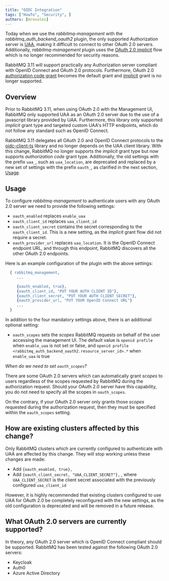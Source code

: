 ```yaml
---
title: "OIDC Integration"
tags: ["HowTo", "Security", ]
authors: [mrosales]
---
```


Today when we use the _rabbitmq-management_ with the _rabbitmq_auth_backend_oauth2_ plugin, the only supported Authorization server is [UAA](https://docs.cloudfoundry.org/concepts/architecture/uaa.html), making it difficult to connect to other OAuth  2.0 servers. Additionally, _rabbitmq-management_ plugin uses the [OAuth 2.0 implicit](https://oauth.net/2/grant-types/implicit/) flow which is no longer recommended for security reasons.

RabbitMQ 3.11 will support practically any Authorization server compliant with OpenID Connect and OAuth 2.0 protocols.
Furthermore, OAuth 2.0 [authorization code grant](https://oauth.net/2/grant-types/authorization-code/) becomes the default grant and [implicit](https://oauth.net/2/grant-types/implicit/) grant is no longer supported.

<!-- truncate -->

## Overview

Prior to RabbitMQ 3.11, when using OAuth 2.0 with the Management UI, RabbitMQ only supported UAA as an OAuth 2.0 server due to the use of a javascript library provided by UAA. Furthermore, this library only supported _implicit_ grant type and targeted custom UAA's HTTP endpoints, which do not follow any standard such as OpenID Connect.

RabbitMQ 3.11 delegates all OAuth 2.0 and OpenID Connect protocols to the [oidc-client-ts](https://authts.github.io/oidc-client-ts/) library and no longer depends on the UAA client library. With this change, RabbitMQ no longer supports the _implicit_ grant type but now supports _authorization code_ grant type. Additionally, the old settings with the prefix `uaa_`, such as `uaa_location`, are deprecated and replaced by a new set of settings with the prefix `oauth_`, as clarified in the next section, [Usage](#usage).


## Usage

To configure _rabbitmq-management_ to authenticate users with any OAuth 2.0 server we need to provide the following settings:
* `oauth_enabled` replaces `enable_uaa`
* `oauth_client_id` replaces `uaa_client_id`
* `oauth_client_secret` contains the secret corresponding to the `oauth_client_id`. This is a new setting, as the _implicit_ grant flow did not require a secret.
* `oauth_provider_url` replaces `uaa_location`. It is the OpenID Connect endpoint URL, and through this endpoint, RabbitMQ discovers all the other OAuth 2.0 endpoints.

Here is an example configuration of the plugin with the above settings:
```erlang
  { rabbitmq_management,
     ...

     {oauth_enabled, true},
     {oauth_client_id, "PUT YOUR AUTH CLIENT ID"},
     {oauth_client_secret, "PUT YOUR AUTH CLIENT SECRET"},
     {oauth_provider_url, "PUT YOUR OpenID Connect URL"}
     ...
  }
```

In addition to the four mandatory settings above, there is an additional optional setting:

* `oauth_scopes` sets the _scopes_ RabbitMQ requests on behalf of the user accessing the management UI. The default value is `openid profile` when `enable_uaa` is not set or false, and `openid profile <rabbitmq_auth_backend_oauth2.resource_server_id>.*` when `enable_uaa` is true

*When do we need to set `oauth_scopes`?*

There are some OAuth 2.0 servers which can automatically grant _scopes_ to users regardless of the scopes requested by RabbitMQ during the authorization request. Should your OAuth 2.0 server have this capability, you do not need to specify all the scopes in `oauth_scopes`.

On the contrary, if your OAuth 2.0 server only grants those _scopes_ requested during the authorization request, then
they must be specified within the `oauth_scopes` setting.


## How are existing clusters affected by this change?

Only RabbitMQ clusters which are currently configured to authenticate with UAA are affected by this change.
They will stop working unless these changes are made:

* Add `{oauth_enabled, true},`
* Add `{oauth_client_secret, "UAA_CLIENT_SECRET"},` , where `UAA_CLIENT_SECRET` is the client secret associated with the previously configured `uaa_client_id`

However, it is highly recommended that existing clusters configured to use UAA for OAuth 2.0 be completely reconfigured with the new settings, as the old configuration is deprecated and will be removed in a future release.

## What OAuth 2.0 servers are currently supported?

In theory, any OAuth 2.0 server which is OpenID Connect compliant should be supported. RabbitMQ has been tested
against the following OAuth 2.0 servers:

* Keycloak
* Auth0
* Azure Active Directory
